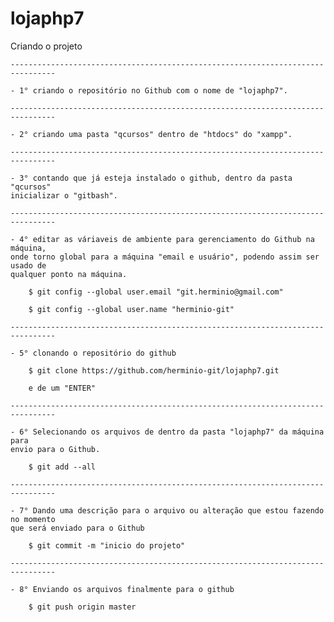 # lojaphp7

Criando o projeto

	--------------------------------------------------------------------------------
	
	- 1° criando o repositório no Github com o nome de "lojaphp7".
	
	--------------------------------------------------------------------------------
	
	- 2° criando uma pasta "qcursos" dentro de "htdocs" do "xampp".
	
	--------------------------------------------------------------------------------
	
	- 3° contando que já esteja instalado o github, dentro da pasta "qcursos" 
	inicializar o "gitbash".
	
	--------------------------------------------------------------------------------
	
	- 4° editar as váriaveis de ambiente para gerenciamento do Github na máquina,
	onde torno global para a máquina "email e usuário", podendo assim ser usado de
	qualquer ponto na máquina.
		
		$ git config --global user.email "git.herminio@gmail.com"

		$ git config --global user.name "herminio-git"
		
	--------------------------------------------------------------------------------
    
	- 5° clonando o repositório do github
		
		$ git clone https://github.com/herminio-git/lojaphp7.git
		
		e de um "ENTER" 
		
	--------------------------------------------------------------------------------
	
	- 6° Selecionando os arquivos de dentro da pasta "lojaphp7" da máquina para 
	envio para o Github.

		$ git add --all
		
	--------------------------------------------------------------------------------

	- 7° Dando uma descrição para o arquivo ou alteração que estou fazendo no momento
	que será enviado para o Github 

		$ git commit -m "inicio do projeto"	
		
	--------------------------------------------------------------------------------

	- 8° Enviando os arquivos finalmente para o github

		$ git push origin master	
		